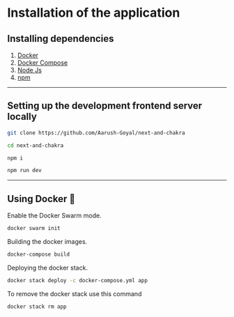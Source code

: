 # Installation of the application

## Installing dependencies

1. [Docker](https://docs.docker.com/engine/install/)
2. [Docker Compose](https://docs.docker.com/compose/install/)
3. [Node Js](https://nodejs.org/en/download/)
4. [npm](https://docs.npmjs.com/downloading-and-installing-node-js-and-npm)

<hr>

## Setting up the development frontend server locally

```bash
git clone https://github.com/Aarush-Goyal/next-and-chakra

cd next-and-chakra

npm i

npm run dev
```

<hr>

## Using Docker 🐳

Enable the Docker Swarm mode.

```bash
docker swarm init
```

Building the docker images.

```bash
docker-compose build
```

Deploying the docker stack.

```bash
docker stack deploy -c docker-compose.yml app
```

To remove the docker stack use this command

```bash
docker stack rm app
```
